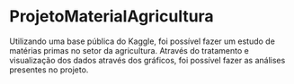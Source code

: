 # ProjetoMaterialAgricultura

Utilizando uma base pública do Kaggle, foi possível fazer um estudo de matérias primas no setor da agricultura. Através do tratamento e visualização dos dados através dos gráficos, foi possível fazer as análises presentes no projeto.
